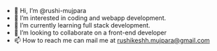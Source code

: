 - 👋 Hi, I’m @rushi-mujpara
- 👀 I’m interested in coding and webapp development.
- 🌱 I’m currently learning full stack development.
- 💞️ I’m looking to collaborate on a front-end developer
- 📫 How to reach me can mail me at rushikeshh.mujpara@gmail.com

<!---
rushi-mujpara/rushi-mujpara is a ✨ special ✨ repository because its `README.md` (this file) appears on your GitHub profile.
You can click the Preview link to take a look at your changes.
--->
